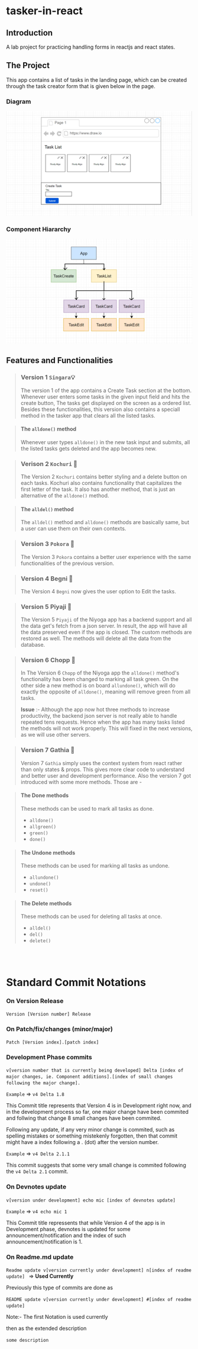 # tasker-in-react
## Introduction
A lab project for practicing handling forms in reactjs and react states.

## The Project
This app contains a list of tasks in the landing page, which can be created through the task creator form that is given below in the page.

### Diagram
 <img src="./src/media/mockup.png"/>


### Component Hiararchy
 <img src="./src/media/component-flow.png"/>


## Features and Functionalities
>### Version 1 `Singara`💡
>The version 1 of the app contains a Create Task section at the bottom. Whenever user enters some tasks in the given input field and hits the create button, The tasks get displayed on the screen as a ordered list. Besides these functionalities, this version also contains a speciall method in the tasker app that clears all the listed tasks.

>#### The `alldone()` method
>Whenever user types `alldone()` in the new task input and submits, all the listed tasks gets deleted and the app becomes new.

>### Verison 2 `Kochuri` 🍪
>The Version 2 `Kochuri` contains better styling and a delete button on each tasks. Kochuri also contains functionality that capitalizes the first letter of the task. It also has another method, that is just an alternative of the `alldone()` method.

>#### The `alldel()` method
>The `alldel()` method and `alldone()` methods are basically same, but a user can use them on their own contexts.

>### Version 3 `Pokora` 🧆
>The Version 3 `Pokora` contains a better user experience with the same functionalities of the previous version.

>### Version 4 Begni 🍆
>The Version 4 `Begni` now gives the user option to Edit the tasks. 

>### Version 5 Piyaji 🍪
>The Version 5 `Piyaji` of the Niyoga app has a backend support and all the data get's fetch from a json server. In result, the app will have all the data preserved even if the app is closed.
>The custom methods are restored as well. The methods will delete all the data from the database.

>### Version 6 Chopp 🧉
>In The Version 6 `Chopp` of the Niyoga app the `alldone()` method's functionality has been changed to marking all task green. On the other side a new method is on board `allundone()`, which will do exactly the opposite of `alldone()`, meaning will remove green from all tasks.
>
>**Issue** :- Although the app now hot three methods to increase productivity, the backend json server is not really able to handle repeated tens requests. Hence when the app has many tasks listed the methods will not work properly. This will fixed in the next versions, as we will use other servers.

>### Version 7 Gathia 🥖
>Version 7 `Gathia` simply uses the context system from react rather than only states & props. This gives more clear code to understand and better user and development performance. 
Also the version 7 got introduced with some more methods. Those are - 

>#### The Done methods
>These methods can be used to mark all tasks as done.
>* `alldone()` 
>* `allgreen()` 
>* `green()`
>* `done()` 

>#### The Undone methods
>These methods can be used for marking all tasks as undone.
>* `allundone()`
>* `undone()`
>* `reset()`

>#### The Delete methods
>These methods can be used for deleting all tasks at once.
>* `alldel()`
>* `del()`
>* `delete()`



<br>

<br>

# Standard Commit Notations
### On Version Release

`Version [Version number] Release`

### On Patch/fix/changes (minor/major)


`Patch [Version index].[patch index]`

### Development Phase commits


`v[version number that is currently being developed] Delta [index of major changes, ie. Component additions].[index of small changes following the major change].`

`Example`  => `v4 Delta 1.8`

 This Commit title represents that Version 4 is in Development right now, and in the development process so far, one major change have been commited and follwing that change 8 small changes have been commited.


 Following any update, if any very minor change is commited, such as spelling mistakes or something mistekenly forgotten, then that commit might have a index following a . (dot) after the version number.

`Example` => `v4 Delta 2.1.1`

 This commit suggests that some very small change is commited following the  `v4 Delta 2.1`  commit.

### On Devnotes update

`v[version under development] echo mic [index of devnotes update]`

`Example` => `v4 echo mic 1`

This Commit title repressents that while Version 4 of the app is in Development phase, devnotes is updated for some announcement/notification and the index of such announcement/notification is 1.

### On Readme.md update

`Readme update v[version currently under development] n[index of readme update] ` => **Used Currently**

Previously this type of commits are done as 

`README update v[version currently under development] #[index of readme update] `

Note:- The first Notation is used currently

then as the extended description 

`some description`


